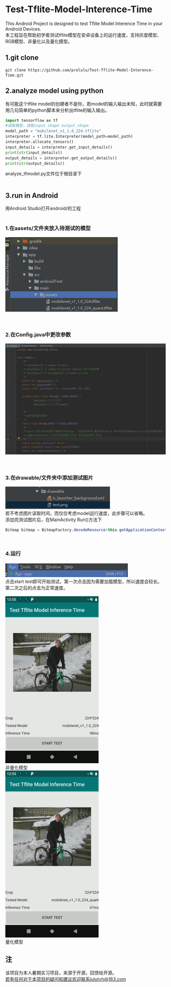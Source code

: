 # Test-Tflite-Model-Interence-Time
This Android Project is designed to test Tflite Model Interence Time in your Android Devices.<br>
本工程旨在帮助初学者测试tflite模型在安卓设备上的运行速度，支持灰度模型、RGB模型、非量化以及量化模型。

## 1.git clone 
```shell
git clone https://github.com/prolulu/Test-Tflite-Model-Interence-Time.git
```

## 2.analyze model using python
有可能这个tflite model的创建者不是你，若model的输入输出未知，此时就需要用几句简单的python脚本来分析出tflite的输入输出。
```python
import tensorflow as tf
#读取模型，读取input.shape output.shape
model_path = "mobilenet_v1_1.0_224.tflite"
interpreter = tf.lite.Interpreter(model_path=model_path)
interpreter.allocate_tensors()
input_details = interpreter.get_input_details()
print(str(input_details))
output_details = interpreter.get_output_details()
print(str(output_details))
```
analyze_tfmodel.py文件位于根目录下
<br>
<br>

## 3.run in Android
用Android Studio打开android/的工程
<br>
<br>

### 1.在aasets/文件夹放入待测试的模型
![](https://github.com/prolulu/Test-Tflite-Model-Interence-Time/blob/master/docs/assets.png)<br>
<br>
<br>

### 2.在Config.java中更改参数
![](https://github.com/prolulu/Test-Tflite-Model-Interence-Time/blob/master/docs/para.png)<br>
<br>
<br>

### 3.在drawable/文件夹中添加测试图片
![](https://github.com/prolulu/Test-Tflite-Model-Interence-Time/blob/master/docs/picture.png)<br>
若不考虑图片读取时间，而仅仅考虑model运行速度，此步骤可以省略。<br>
添加完测试图片后，在MainActivity Run()方法下<br>
```java
Bitmap bitmap = BitmapFactory.decodeResource(this.getApplicationContext().getResources(), R.drawable.test);//更改测试图片
```
<br>

### 4.运行
![](https://github.com/prolulu/Test-Tflite-Model-Interence-Time/blob/master/docs/run.png)<br>
点击start test即可开始测试，第一次点击因为需要加载模型，所以速度会较长。第二次之后的点击为正常速度。<br>
<br>
![](https://github.com/prolulu/Test-Tflite-Model-Interence-Time/blob/master/docs/non-quant.png)<br>
非量化模型<br>
![](https://github.com/prolulu/Test-Tflite-Model-Interence-Time/blob/master/docs/quant.png)<br>
量化模型<br>

## 注
该项目为本人暑期实习项目，来源于开源，回馈给开源。<br>
若有任何对于本项目的疑问和建议欢迎联系lulutyh@163.com
